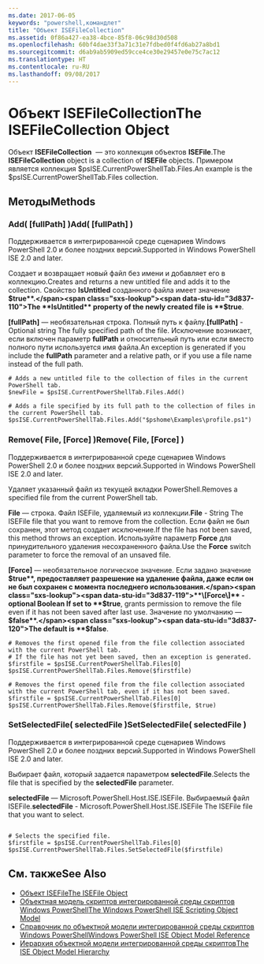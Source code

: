 ```yaml
---
ms.date: 2017-06-05
keywords: "powershell,командлет"
title: "Объект ISEFileCollection"
ms.assetid: 0f86a427-ea38-4bce-85f8-06c98d30d508
ms.openlocfilehash: 60bf4dae33f3a71c31e7fdbed0f4fd6ab27a8bd1
ms.sourcegitcommit: d6ab9ab5909ed59cce4ce30e29457e0e75c7ac12
ms.translationtype: HT
ms.contentlocale: ru-RU
ms.lasthandoff: 09/08/2017
---
```

# <a name="the-isefilecollection-object"></a><span data-ttu-id="3d837-103">Объект ISEFileCollection</span><span class="sxs-lookup"><span data-stu-id="3d837-103">The ISEFileCollection Object</span></span>
  <span data-ttu-id="3d837-104">Объект **ISEFileCollection**  — это коллекция объектов **ISEFile**.</span><span class="sxs-lookup"><span data-stu-id="3d837-104">The **ISEFileCollection** object is a collection of **ISEFile** objects.</span></span> <span data-ttu-id="3d837-105">Примером является коллекция $psISE.CurrentPowerShellTab.Files.</span><span class="sxs-lookup"><span data-stu-id="3d837-105">An example is the $psISE.CurrentPowerShellTab.Files collection.</span></span>

## <a name="methods"></a><span data-ttu-id="3d837-106">Методы</span><span class="sxs-lookup"><span data-stu-id="3d837-106">Methods</span></span>

### <a name="add-fullpath-"></a><span data-ttu-id="3d837-107">Add\( \[fullPath\] \)</span><span class="sxs-lookup"><span data-stu-id="3d837-107">Add\( \[fullPath\] \)</span></span>
  <span data-ttu-id="3d837-108">Поддерживается в интегрированной среде сценариев Windows PowerShell 2.0 и более поздних версий.</span><span class="sxs-lookup"><span data-stu-id="3d837-108">Supported in Windows PowerShell ISE 2.0 and later.</span></span> 

 <span data-ttu-id="3d837-109">Создает и возвращает новый файл без имени и добавляет его в коллекцию.</span><span class="sxs-lookup"><span data-stu-id="3d837-109">Creates and returns a new untitled file and adds it to the collection.</span></span> <span data-ttu-id="3d837-110">Свойство **IsUntitled** созданного файла имеет значение **$true**.</span><span class="sxs-lookup"><span data-stu-id="3d837-110">The **IsUntitled** property of the newly created file is **$true**.</span></span>

 <span data-ttu-id="3d837-111">**\[fullPath\]** — необязательная строка. Полный путь к файлу.</span><span class="sxs-lookup"><span data-stu-id="3d837-111">**\[fullPath\]** - Optional string The fully specified path of the file.</span></span> <span data-ttu-id="3d837-112">Исключение возникает, если включен параметр **fullPath** и относительный путь или если вместо полного пути используется имя файла.</span><span class="sxs-lookup"><span data-stu-id="3d837-112">An exception is generated if you include the **fullPath** parameter and a relative path, or if you use a file name instead of the full path.</span></span>

```
# Adds a new untitled file to the collection of files in the current PowerShell tab.
$newFile = $psISE.CurrentPowerShellTab.Files.Add()

# Adds a file specified by its full path to the collection of files in the current PowerShell tab.
$psISE.CurrentPowerShellTab.Files.Add("$pshome\Examples\profile.ps1")

```

### <a name="remove-file-force-"></a><span data-ttu-id="3d837-113">Remove\( File, \[Force\] \)</span><span class="sxs-lookup"><span data-stu-id="3d837-113">Remove\( File, \[Force\] \)</span></span>
  <span data-ttu-id="3d837-114">Поддерживается в интегрированной среде сценариев Windows PowerShell 2.0 и более поздних версий.</span><span class="sxs-lookup"><span data-stu-id="3d837-114">Supported in Windows PowerShell ISE 2.0 and later.</span></span> 

 <span data-ttu-id="3d837-115">Удаляет указанный файл из текущей вкладки PowerShell.</span><span class="sxs-lookup"><span data-stu-id="3d837-115">Removes a specified file from the current PowerShell tab.</span></span>

 <span data-ttu-id="3d837-116">**File** — строка. Файл ISEFile, удаляемый из коллекции.</span><span class="sxs-lookup"><span data-stu-id="3d837-116">**File** - String The ISEFile file that you want to remove from the collection.</span></span> <span data-ttu-id="3d837-117">Если файл не был сохранен, этот метод создает исключение.</span><span class="sxs-lookup"><span data-stu-id="3d837-117">If the file has not been saved, this method throws an exception.</span></span> <span data-ttu-id="3d837-118">Используйте параметр **Force** для принудительного удаления несохраненного файла.</span><span class="sxs-lookup"><span data-stu-id="3d837-118">Use the **Force** switch parameter to force the removal of an unsaved file.</span></span>

 <span data-ttu-id="3d837-119">**\[Force\]** — необязательное логическое значение. Если задано значение **$true**, предоставляет разрешение на удаление файла, даже если он не был сохранен с момента последнего использования.</span><span class="sxs-lookup"><span data-stu-id="3d837-119">**\[Force\]** - optional Boolean If set to **$true**, grants permission to remove the file even if it has not been saved after last use.</span></span> <span data-ttu-id="3d837-120">Значение по умолчанию — **$false**.</span><span class="sxs-lookup"><span data-stu-id="3d837-120">The default is **$false**.</span></span>

```
# Removes the first opened file from the file collection associated with the current PowerShell tab.
# If the file has not yet been saved, then an exception is generated.
$firstfile = $psISE.CurrentPowerShellTab.Files[0]
$psISE.CurrentPowerShellTab.Files.Remove($firstfile)

# Removes the first opened file from the file collection associated with the current PowerShell tab, even if it has not been saved.
$firstfile = $psISE.CurrentPowerShellTab.Files[0]
$psISE.CurrentPowerShellTab.Files.Remove($firstfile, $true)
```

### <a name="setselectedfile-selectedfile-"></a><span data-ttu-id="3d837-121">SetSelectedFile\( selectedFile \)</span><span class="sxs-lookup"><span data-stu-id="3d837-121">SetSelectedFile\( selectedFile \)</span></span>
  <span data-ttu-id="3d837-122">Поддерживается в интегрированной среде сценариев Windows PowerShell 2.0 и более поздних версий.</span><span class="sxs-lookup"><span data-stu-id="3d837-122">Supported in Windows PowerShell ISE 2.0 and later.</span></span> 

 <span data-ttu-id="3d837-123">Выбирает файл, который задается параметром **selectedFile**.</span><span class="sxs-lookup"><span data-stu-id="3d837-123">Selects the file that is specified by the **selectedFile** parameter.</span></span>

 <span data-ttu-id="3d837-124">**selectedFile** — Microsoft.PowerShell.Host.ISE.ISEFile. Выбираемый файл ISEFile.</span><span class="sxs-lookup"><span data-stu-id="3d837-124">**selectedFile** - Microsoft.PowerShell.Host.ISE.ISEFile The ISEFile file that you want to select.</span></span>

```

# Selects the specified file.
$firstfile = $psISE.CurrentPowerShellTab.Files[0]
$psISE.CurrentPowerShellTab.Files.SetSelectedFile($firstfile)

```

## <a name="see-also"></a><span data-ttu-id="3d837-125">См. также</span><span class="sxs-lookup"><span data-stu-id="3d837-125">See Also</span></span>
- [<span data-ttu-id="3d837-126">Объект ISEFile</span><span class="sxs-lookup"><span data-stu-id="3d837-126">The ISEFile Object</span></span>](The-ISEFile-Object.md) 
- [<span data-ttu-id="3d837-127">Объектная модель скриптов интегрированной среды скриптов Windows PowerShell</span><span class="sxs-lookup"><span data-stu-id="3d837-127">The Windows PowerShell ISE Scripting Object Model</span></span>](The-Windows-PowerShell-ISE-Scripting-Object-Model.md) 
- [<span data-ttu-id="3d837-128">Справочник по объектной модели интегрированной среды скриптов Windows PowerShell</span><span class="sxs-lookup"><span data-stu-id="3d837-128">Windows PowerShell ISE Object Model Reference</span></span>](Windows-PowerShell-ISE-Object-Model-Reference.md) 
- [<span data-ttu-id="3d837-129">Иерархия объектной модели интегрированной среды скриптов</span><span class="sxs-lookup"><span data-stu-id="3d837-129">The ISE Object Model Hierarchy</span></span>](The-ISE-Object-Model-Hierarchy.md)
